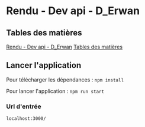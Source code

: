 # <a name="1"></a> Rendu - Dev api - D_Erwan

## <a name="2"></a> Tables des matières
[Rendu - Dev api - D_Erwan](#1)
    [Tables des matières](#2)




## Lancer l'application
Pour télécharger les dépendances : 
``npm install``

Pour lancer l'application :
``npm run start``

### Url d'entrée
```
localhost:3000/
```
